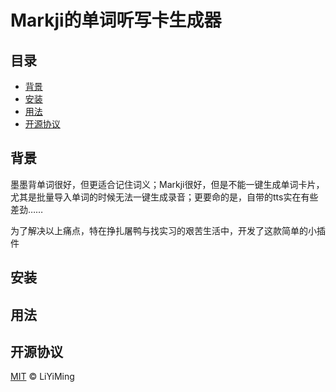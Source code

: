 # Markji的单词听写卡生成器

## 目录

- [背景](#背景)
- [安装](#安装)
- [用法](#用法)
- [开源协议](#开源协议)

## 背景

墨墨背单词很好，但更适合记住词义；Markji很好，但是不能一键生成单词卡片，尤其是批量导入单词的时候无法一键生成录音；更要命的是，自带的tts实在有些差劲……

为了解决以上痛点，特在挣扎屠鸭与找实习的艰苦生活中，开发了这款简单的小插件

## 安装



## 用法




## 开源协议

[MIT](LICENSE) © LiYiMing